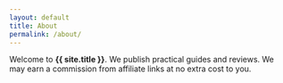 ```yaml
---
layout: default
title: About
permalink: /about/
---
```


Welcome to **{{ site.title }}**. We publish practical guides and reviews. We may earn a commission from affiliate links at no extra cost to you.
